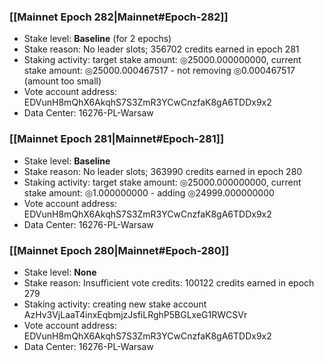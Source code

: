 ### [[Mainnet Epoch 282|Mainnet#Epoch-282]]
* Stake level: **Baseline** (for 2 epochs)
* Stake reason: No leader slots; 356702 credits earned in epoch 281
* Staking activity: target stake amount: ◎25000.000000000, current stake amount: ◎25000.000467517 - not removing ◎0.000467517 (amount too small)
* Vote account address: EDVunH8mQhX6AkqhS7S3ZmR3YCwCnzfaK8gA6TDDx9x2
* Data Center: 16276-PL-Warsaw
### [[Mainnet Epoch 281|Mainnet#Epoch-281]]
* Stake level: **Baseline**
* Stake reason: No leader slots; 363990 credits earned in epoch 280
* Staking activity: target stake amount: ◎25000.000000000, current stake amount: ◎1.000000000 - adding ◎24999.000000000
* Vote account address: EDVunH8mQhX6AkqhS7S3ZmR3YCwCnzfaK8gA6TDDx9x2
* Data Center: 16276-PL-Warsaw
### [[Mainnet Epoch 280|Mainnet#Epoch-280]]
* Stake level: **None**
* Stake reason: Insufficient vote credits: 100122 credits earned in epoch 279
* Staking activity: creating new stake account AzHv3VjLaaT4inxEqbmjzJsfiLRghP5BGLxeG1RWCSVr
* Vote account address: EDVunH8mQhX6AkqhS7S3ZmR3YCwCnzfaK8gA6TDDx9x2
* Data Center: 16276-PL-Warsaw